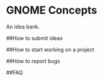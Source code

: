 GNOME Concepts
=====================
An idea bank.



##How to submit ideas

##How to start working on a project

##How to report bugs

##FAQ





